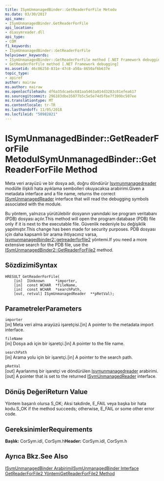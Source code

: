 ```yaml
---
title: ISymUnmanagedBinder::GetReaderForFile Metodu
ms.date: 03/30/2017
api_name:
- ISymUnmanagedBinder.GetReaderForFile
api_location:
- diasymreader.dll
api_type:
- COM
f1_keywords:
- ISymUnmanagedBinder::GetReaderForFile
helpviewer_keywords:
- ISymUnmanagedBinder::GetReaderForFile method [.NET Framework debugging]
- GetReaderForFile method [.NET Framework debugging]
ms.assetid: 46c06258-831e-47c8-a50a-8650af6b637e
topic_type:
- apiref
author: mairaw
ms.author: mairaw
ms.openlocfilehash: df6a35dcaebc681aa5463a014d3283c81efea617
ms.sourcegitcommit: 296183dbe35077b5c5e5e74d5fbe7f399bc507ee
ms.translationtype: MT
ms.contentlocale: tr-TR
ms.lasthandoff: 11/05/2018
ms.locfileid: "50982821"
---
```

# <a name="isymunmanagedbindergetreaderforfile-method"></a><span data-ttu-id="260dc-102">ISymUnmanagedBinder::GetReaderForFile Metodu</span><span class="sxs-lookup"><span data-stu-id="260dc-102">ISymUnmanagedBinder::GetReaderForFile Method</span></span>
<span data-ttu-id="260dc-103">Meta veri arayüzü ve bir dosya adı, doğru döndürür [Isymunmanagedreader](isymunmanagedreader-interface.md) modülle ilişkili hata ayıklama sembolleri okuyacaksa arabirimi.</span><span class="sxs-lookup"><span data-stu-id="260dc-103">Given a metadata interface and a file name, returns the correct [ISymUnmanagedReader](isymunmanagedreader-interface.md) interface that will read the debugging symbols associated with the module.</span></span>  
  
 <span data-ttu-id="260dc-104">Bu yöntem, yalnızca yürütülebilir dosyanın yanındaki ise program veritabanı (PDB) dosyası açılır.</span><span class="sxs-lookup"><span data-stu-id="260dc-104">This method will open the program database (PDB) file only if it is next to the executable file.</span></span> <span data-ttu-id="260dc-105">Güvenlik nedeniyle bu değişiklik yapılmıştır.</span><span class="sxs-lookup"><span data-stu-id="260dc-105">This change has been made for security purposes.</span></span> <span data-ttu-id="260dc-106">PDB dosyası için daha kapsamlı bir arama ihtiyacınız varsa, [Isymunmanagedbinder2::getreaderforfile2](../../../../docs/framework/unmanaged-api/diagnostics/isymunmanagedbinder2-getreaderforfile2-method.md) yöntemi.</span><span class="sxs-lookup"><span data-stu-id="260dc-106">If you need a more extensive search for the PDB file, use the [ISymUnmanagedBinder2::GetReaderForFile2](../../../../docs/framework/unmanaged-api/diagnostics/isymunmanagedbinder2-getreaderforfile2-method.md) method.</span></span>  
  
## <a name="syntax"></a><span data-ttu-id="260dc-107">Sözdizimi</span><span class="sxs-lookup"><span data-stu-id="260dc-107">Syntax</span></span>  
  
```  
HRESULT GetReaderForFile(  
    [in]  IUnknown     *importer,  
    [in]  const WCHAR  *fileName,  
    [in]  const WCHAR  *searchPath,  
    [out, retval] ISymUnmanagedReader  **pRetVal);  
```  
  
## <a name="parameters"></a><span data-ttu-id="260dc-108">Parametreler</span><span class="sxs-lookup"><span data-stu-id="260dc-108">Parameters</span></span>  
 `importer`  
 <span data-ttu-id="260dc-109">[in] Meta veri alma arayüzü işaretçisi.</span><span class="sxs-lookup"><span data-stu-id="260dc-109">[in] A pointer to the metadata import interface.</span></span>  
  
 `fileName`  
 <span data-ttu-id="260dc-110">[in] Dosya adı için bir işaretçi.</span><span class="sxs-lookup"><span data-stu-id="260dc-110">[in] A pointer to the file name.</span></span>  
  
 `searchPath`  
 <span data-ttu-id="260dc-111">[in] Arama yolu için bir işaretçi.</span><span class="sxs-lookup"><span data-stu-id="260dc-111">[in] A pointer to the search path.</span></span>  
  
 `pRetVal`  
 <span data-ttu-id="260dc-112">[out] Ayarlanmış bir işaretçi ve döndürülen [Isymunmanagedreader](isymunmanagedreader-interface.md) arabirimi.</span><span class="sxs-lookup"><span data-stu-id="260dc-112">[out] A pointer that is set to the returned [ISymUnmanagedReader](isymunmanagedreader-interface.md) interface.</span></span>  
  
## <a name="return-value"></a><span data-ttu-id="260dc-113">Dönüş Değeri</span><span class="sxs-lookup"><span data-stu-id="260dc-113">Return Value</span></span>  
 <span data-ttu-id="260dc-114">Yöntem başarılı olursa S_OK; Aksi takdirde, E_FAIL veya başka bir hata kodu.</span><span class="sxs-lookup"><span data-stu-id="260dc-114">S_OK if the method succeeds; otherwise, E_FAIL or some other error code.</span></span>  
  
## <a name="requirements"></a><span data-ttu-id="260dc-115">Gereksinimler</span><span class="sxs-lookup"><span data-stu-id="260dc-115">Requirements</span></span>  
 <span data-ttu-id="260dc-116">**Başlık:** CorSym.idl, CorSym.h</span><span class="sxs-lookup"><span data-stu-id="260dc-116">**Header:** CorSym.idl, CorSym.h</span></span>  
  
## <a name="see-also"></a><span data-ttu-id="260dc-117">Ayrıca Bkz.</span><span class="sxs-lookup"><span data-stu-id="260dc-117">See Also</span></span>  
 [<span data-ttu-id="260dc-118">ISymUnmanagedBinder Arabirimi</span><span class="sxs-lookup"><span data-stu-id="260dc-118">ISymUnmanagedBinder Interface</span></span>](../../../../docs/framework/unmanaged-api/diagnostics/isymunmanagedbinder-interface.md)  
 [<span data-ttu-id="260dc-119">GetReaderForFile2 Yöntemi</span><span class="sxs-lookup"><span data-stu-id="260dc-119">GetReaderForFile2 Method</span></span>](../../../../docs/framework/unmanaged-api/diagnostics/isymunmanagedbinder2-getreaderforfile2-method.md)
